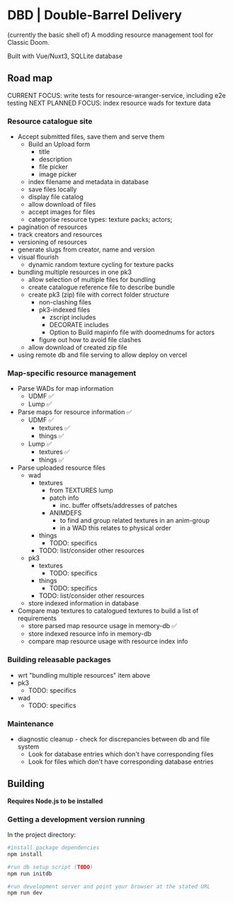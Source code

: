 # DBD | Double-Barrel Delivery

(currently the basic shell of) A modding resource management tool for Classic Doom.

Built with Vue/Nuxt3, SQLLite database

## Road map

CURRENT FOCUS: write tests for resource-wranger-service, including e2e testing
NEXT PLANNED FOCUS: index resource wads for texture data

### Resource catalogue site

-   Accept submitted files, save them and serve them
    -   Build an Upload form
        -   title
        -   description
        -   file picker
        -   image picker
    -   index filename and metadata in database
    -   save files locally
    -   display file catalog
    -   allow download of files
    -   accept images for files
    -   categorise resource types: texture packs; actors;
-   pagination of resources
-   track creators and resources
-   versioning of resources
-   generate slugs from creator, name and version
-   visual flourish
    -   dynamic random texture cycling for texture packs
-   bundling multiple resources in one pk3
    -   allow selection of multiple files for bundling
    -   create catalogue reference file to describe bundle
    -   create pk3 (zip) file with correct folder structure
        -   non-clashing files
        -   pk3-indexed files
            -   zscript includes
            -   DECORATE includes
            -   Option to Build mapinfo file with doomednums for actors
        -   figure out how to avoid file clashes
    -   allow download of created zip file
-   using remote db and file serving to allow deploy on vercel

### Map-specific resource management

-   Parse WADs for map information
    -   UDMF ✅
    -   Lump ✅
-   Parse maps for resource information ✅
    -   UDMF ✅
        -   textures ✅
        -   things ✅
    -   Lump ✅
        -   textures ✅
        -   things ✅
-   Parse uploaded resource files
    -   wad
        -   textures
            -   from TEXTURES lump
            -   patch info
                -   inc. buffer offsets/addresses of patches
            -   ANIMDEFS
                -   to find and group related textures in an anim-group
                -   in a WAD this relates to physical order
        -   things
            -   TODO: specifics
        -   TODO: list/consider other resources
    -   pk3
        -   textures
            -   TODO: specifics
        -   things
            -   TODO: specifics
        -   TODO: list/consider other resources
    -   store indexed information in database
-   Compare map textures to catalogued textures to build a list of requirements
    -   store parsed map resource usage in memory-db ✅
    -   store indexed resource info in memory-db
    -   compare map resource usage with resource index info

### Building releasable packages

-   wrt "bundling multiple resources" item above
-   pk3
    -   TODO: specifics
-   wad
    -   TODO: specifics

### Maintenance

-   diagnostic cleanup - check for discrepancies between db and file system
    -   Look for database entries which don't have corresponding files
    -   Look for files which don't have corresponding database entries

## Building

**Requires Node.js to be installed**

### Getting a development version running

In the project directory:

```bash
#install package dependencies
npm install

#run db setup script (TODO)
npm run initdb

#run development server and point your browser at the stated URL
npm run dev
```
